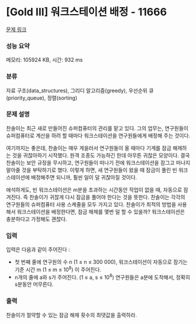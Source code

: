 # [Gold III] 워크스테이션 배정 - 11666 

[문제 링크](https://www.acmicpc.net/problem/11666) 

### 성능 요약

메모리: 105924 KB, 시간: 932 ms

### 분류

자료 구조(data_structures), 그리디 알고리즘(greedy), 우선순위 큐(priority_queue), 정렬(sorting)

### 문제 설명

<p>찬솔이는 최근 새로 만들어진 슈퍼컴퓨터의 관리를 맡고 있다. 그의 업무는, 연구원들이 슈퍼컴퓨터로 계산을 하려 할 때마다 워크스테이션을 연구원들에게 배정해 주는 것이다.</p>

<p>여기까지는 좋은데, 찬솔이는 매우 게을러서 연구원들이 올 때마다 기계를 잠금 해제하는 것을 귀찮아하기 시작했다. 원격 조종도 가능하긴 한데 아무튼 귀찮은 모양이다. 결국 찬솔이는 보안 규정을 무시하고, 연구원들이 떠나기 전에 워크스테이션을 잠그고 떠나지 말아줄 것을 부탁하기로 했다. 이렇게 하면, 새 연구원들이 왔을 때 잠금이 풀린 빈 워크스테이션에 배정해주면 되니까, 훨씬 일이 덜 귀찮아질 것이다.</p>

<p>애석하게도, 빈 워크스테이션은 m분을 초과하는 시간동안 작업이 없을 때, 자동으로 잠겨진다. 즉 찬솔이가 귀찮게 다시 잠금을 풀어야 한다는 것을 뜻한다. 찬솔이는 각각의 연구원들의 슈퍼컴퓨터 사용 스케줄을 모두 가지고 있다. 찬솔이가 최적의 방법을 사용해서 워크스테이션을 배정한다면, 잠금 해제를 몇번 덜 할 수 있을까? 워크스테이션은 충분하다고 가정해도 괜찮다.</p>

### 입력 

 <p>입력은 다음과 같이 주어진다 : </p>

<ul>
	<li>첫 번째 줄에 연구원의 수 n (1 ≤ n ≤ 300 000), 워크스테이션이 자동으로 잠기는 기준 시간 m (1 ≤ m ≤ 10<sup>8</sup>) 이 주어진다. </li>
	<li>n개의 줄에 a와 s가 주어진다. (1 ≤ a, s ≤ 10<sup>8</sup>) 연구원들은 a분에 도착해서, 정확히 s분동안 머무른다.</li>
</ul>

### 출력 

 <p>찬솔이가 절약할 수 있는 잠금 해제 횟수의 최댓값을 출력하라.</p>

